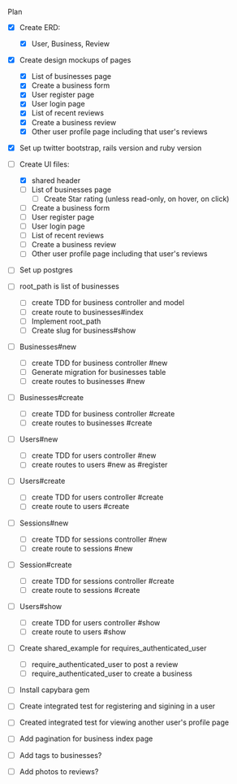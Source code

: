 Plan
- [x] Create ERD:
  - [x] User, Business, Review
- [x] Create design mockups of pages
  - [x] List of businesses page
  - [x] Create a business form
  - [x] User register page
  - [x] User login page
  - [x] List of recent reviews
  - [x] Create a business review
  - [x] Other user profile page including that user's reviews
- [x] Set up twitter bootstrap, rails version and ruby version 
- [ ] Create UI files:
  - [x] shared header
  - [ ] List of businesses page
    - [ ]  Create Star rating (unless read-only, on hover, on click)
  - [ ] Create a business form
  - [ ] User register page
  - [ ] User login page
  - [ ] List of recent reviews
  - [ ] Create a business review
  - [ ] Other user profile page including that user's reviews
- [ ] Set up postgres

- [ ] root_path is list of businesses
  - [ ] create TDD for business controller and model
  - [ ] create route to businesses#index
  - [ ] Implement root_path
  - [ ] Create slug for business#show
- [ ] Businesses#new
  - [ ] create TDD for business controller #new
  - [ ] Generate migration for businesses table
  - [ ] create routes to businesses #new
- [ ] Businesses#create
  - [ ] create TDD for business controller #create
  - [ ] create routes to businesses #create
- [ ] Users#new
  - [ ] create TDD for users controller #new
  - [ ] create routes to users #new as #register
- [ ] Users#create
  - [ ] create TDD for users controller #create
  - [ ] create route to users #create
- [ ] Sessions#new
  - [ ] create TDD for sessions controller #new
  - [ ] create route to sessions #new
- [ ] Session#create
  - [ ] create TDD for sessions controller #create
  - [ ] create route to sessions #create
- [ ] Users#show
  - [ ] create TDD for users controller #show
  - [ ] create route to users #show
- [ ] Create shared_example for requires_authenticated_user 
  - [ ] require_authenticated_user to post a review
  - [ ] require_authenticated_user to create a business
- [ ] Install capybara gem
- [ ] Create integrated test for registering and sigining in a user
- [ ] Created integrated test for viewing another user's profile page
- [ ] Add pagination for business index page
- [ ] Add tags to businesses?
- [ ] Add photos to reviews?